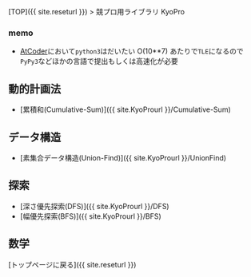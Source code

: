 [TOP]({{ site.reseturl }}) > 競プロ用ライブラリ KyoPro

### memo
* [AtCoder](https://atcoder.jp/?lang=ja)において`python3`はだいたい O(10**7) あたりで`TLE`になるので`PyPy3`などほかの言語で提出もしくは高速化が必要

## 動的計画法

* [累積和(Cumulative-Sum)]({{ site.KyoProurl }}/Cumulative-Sum)

## データ構造

* [素集合データ構造(Union-Find)]({{ site.KyoProurl }}/UnionFind)

## 探索

* [深さ優先探索(DFS)]({{ site.KyoProurl }}/DFS)
* [幅優先探索(BFS)]({{
  site.KyoProurl
}}/BFS)

## 数学

[トップページに戻る]({{ site.reseturl }})